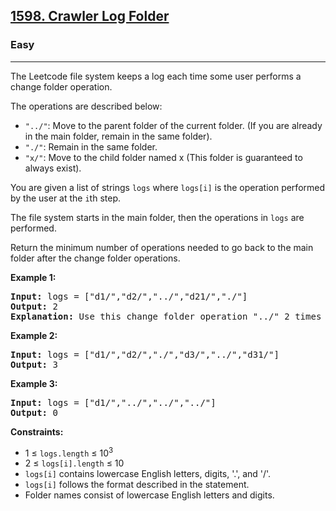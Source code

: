 <h2><a href="https://leetcode.com/problems/crawler-log-folder">1598. Crawler Log Folder</a></h2>
<h3>Easy</h3>
<hr>
<p>The Leetcode file system keeps a log each time some user performs a change folder operation.</p>
<p>The operations are described below:</p>
<ul>
    <li><code>"../"</code>: Move to the parent folder of the current folder. (If you are already in the main folder, remain in the same folder).</li>
    <li><code>"./"</code>: Remain in the same folder.</li>
    <li><code>"x/"</code>: Move to the child folder named x (This folder is guaranteed to always exist).</li>
</ul>
<p>You are given a list of strings <code>logs</code> where <code>logs[i]</code> is the operation performed by the user at the <code>i</code>th step.</p>
<p>The file system starts in the main folder, then the operations in <code>logs</code> are performed.</p>
<p>Return the minimum number of operations needed to go back to the main folder after the change folder operations.</p>

<p><strong>Example 1:</strong></p>
<pre>
<strong>Input:</strong> logs = ["d1/","d2/","../","d21/","./"]
<strong>Output:</strong> 2
<strong>Explanation:</strong> Use this change folder operation "../" 2 times and go back to the main folder.
</pre>

<p><strong>Example 2:</strong></p>
<pre>
<strong>Input:</strong> logs = ["d1/","d2/","./","d3/","../","d31/"]
<strong>Output:</strong> 3
</pre>

<p><strong>Example 3:</strong></p>
<pre>
<strong>Input:</strong> logs = ["d1/","../","../","../"]
<strong>Output:</strong> 0
</pre>

<p><strong>Constraints:</strong></p>
<ul>
    <li>1 ≤ <code>logs.length</code> ≤ 10<sup>3</sup></li>
    <li>2 ≤ <code>logs[i].length</code> ≤ 10</li>
    <li><code>logs[i]</code> contains lowercase English letters, digits, '.', and '/'.</li>
    <li><code>logs[i]</code> follows the format described in the statement.</li>
    <li>Folder names consist of lowercase English letters and digits.</li>
</ul>
